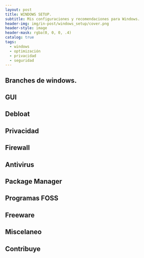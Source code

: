 ```yaml
---
layout: post
title: WINDOWS SETUP.
subtitle: Mis configuraciones y recomendaciones para Windows.
header-img: img/in-post/windows_setup/cover.png
header-style: image
header-mask: rgba(0, 0, 0, .4)
catalog: true
tags:
  - windows
  - optimización
  - privacidad
  - seguridad
---
```


<!-- HTML Meta Tags -->
<meta property="og:title" content="WINDOWS SETUP">
<meta name="description" content="Mis configuraciones y recomendaciones para windows">
<meta property="og:site_name" content="QuantumWavves">

<!-- Facebook Meta Tags -->
<meta property="og:url" content="https://quantumwavves.github.io/2023/09/24/windows-collection/">
<meta property="og:type" content="website">
<meta property="og:title" content="WINDOWS SETUP">
<meta property="og:description" content="Mis configuraciones y recomendaciones para windows">
<meta property="og:image" content="https://quantumwavves.github.io/img/in-post/windows_setup/cover.png">

<!-- Twitter Meta Tags -->
<meta name="twitter:card" content="summary_large_image">
<meta property="twitter:domain" content="quantumwavves.github.io">
<meta property="twitter:url" content="https://quantumwavves.github.io/2023/09/24/windows-collection/">
<meta name="twitter:title" content="ANDROID GUIDE">
<meta name="twitter:description" content="Mis configuraciones y recomendaciones para windows">
<meta name="twitter:image" content="https://quantumwavves.github.io/img/in-post/windows_setup/cover.png">


## Branches de windows.
## GUI
## Debloat
## Privacidad
## Firewall
## Antivirus
## Package Manager
## Programas FOSS
## Freeware
## Miscelaneo
## Contribuye
